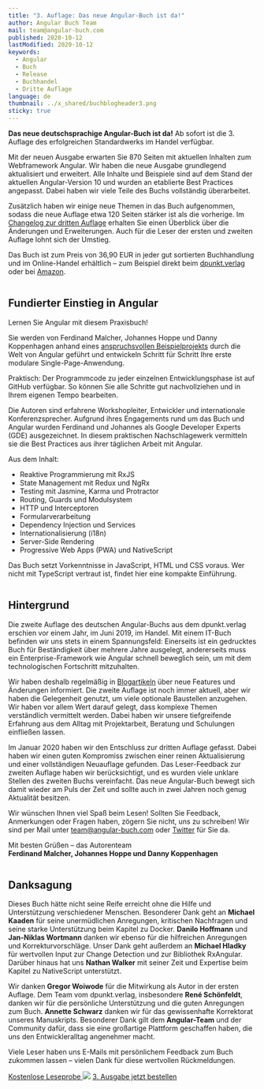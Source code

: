 ```yaml
---
title: "3. Auflage: Das neue Angular-Buch ist da!"
author: Angular Buch Team
mail: team@angular-buch.com
published: 2020-10-12
lastModified: 2020-10-12
keywords:
  - Angular
  - Buch
  - Release
  - Buchhandel
  - Dritte Auflage
language: de
thumbnail: ../x_shared/buchblogheader3.png
sticky: true
---
```


**Das neue deutschsprachige Angular-Buch ist da!**
Ab sofort ist die 3. Auflage des erfolgreichen Standardwerks im Handel verfügbar.

Mit der neuen Ausgabe erwarten Sie 870 Seiten mit aktuellen Inhalten zum Webframework Angular.
Wir haben die neue Ausgabe grundlegend aktualisiert und erweitert.
Alle Inhalte und Beispiele sind auf dem Stand der aktuellen Angular-Version 10 und wurden an etablierte Best Practices angepasst.
Dabei haben wir viele Teile des Buchs vollständig überarbeitet.

Zusätzlich haben wir einige neue Themen in das Buch aufgenommen, sodass die neue Auflage etwa 120 Seiten stärker ist als die vorherige.
Im [Changelog zur dritten Auflage](/blog/2020-08-changelog-dritte-auflage) erhalten Sie einen Überblick über die Änderungen und Erweiterungen.
Auch für die Leser der ersten und zweiten Auflage lohnt sich der Umstieg.

Das Buch ist zum Preis von 36,90 EUR in jeder gut sortierten Buchhandlung und im Online-Handel erhältlich – zum Beispiel direkt beim [dpunkt.verlag](https://dpunkt.de/produkt/angular-4/) oder bei [Amazon](https://amzn.to/30s4mVX).

<div class="row">
  <div class="col-6">
    <img src="https://website-articles.angular-buch.com/blog/2020-10-neu-dritte-auflage/buch700/IMG_7039.jpg" alt="">
  </div>
  <div class="col-6">
    <img src="https://website-articles.angular-buch.com/blog/2020-10-neu-dritte-auflage/buch700/IMG_7044.jpg" alt="">
  </div>
</div>

## Fundierter Einstieg in Angular

Lernen Sie Angular mit diesem Praxisbuch!

Sie werden von Ferdinand Malcher, Johannes Hoppe und Danny Koppenhagen anhand eines [anspruchsvollen Beispielprojekts](https://book-monkey4.angular-buch.com/) durch die Welt von Angular geführt und entwickeln Schritt für Schritt Ihre erste modulare Single-Page-Anwendung.

Praktisch: Der Programmcode zu jeder einzelnen Entwicklungsphase ist auf GitHub verfügbar.
So können Sie alle Schritte gut nachvollziehen und in Ihrem eigenen Tempo bearbeiten.

Die Autoren sind erfahrene Workshopleiter, Entwickler und internationale Konferenzsprecher. Aufgrund ihres Engagements rund um das Buch und Angular wurden Ferdinand und Johannes als Google Developer Experts (GDE) ausgezeichnet.
In diesem praktischen Nachschlagewerk vermitteln sie die Best Practices aus ihrer täglichen Arbeit mit Angular.

Aus dem Inhalt:

* Reaktive Programmierung mit RxJS
* State Management mit Redux und NgRx
* Testing mit Jasmine, Karma und Protractor
* Routing, Guards und Modulsystem
* HTTP und Interceptoren
* Formularverarbeitung
* Dependency Injection und Services
* Internationalisierung (i18n)
* Server-Side Rendering
* Progressive Web Apps (PWA) und NativeScript

Das Buch setzt Vorkenntnisse in JavaScript, HTML und CSS voraus.
Wer nicht mit TypeScript vertraut ist, findet hier eine kompakte Einführung.

<div class="row">
  <div class="col-4">
    <img src="https://website-articles.angular-buch.com/blog/2020-10-neu-dritte-auflage/buch700/IMG_7047.jpg" alt="">
  </div>
  <div class="col-4">
    <img src="https://website-articles.angular-buch.com/blog/2020-10-neu-dritte-auflage/buch700/IMG_7049.jpg" alt="">
  </div>
  <div class="col-4">
    <img src="https://website-articles.angular-buch.com/blog/2020-10-neu-dritte-auflage/buch700/IMG_7051.jpg" alt="">
  </div>
</div>

## Hintergrund

Die zweite Auflage des deutschen Angular-Buchs aus dem dpunkt.verlag erschien vor einem Jahr, im Juni 2019, im Handel.
Mit einem IT-Buch befinden wir uns stets in einem Spannungsfeld:
Einerseits ist ein gedrucktes Buch für Beständigkeit über mehrere Jahre ausgelegt, andererseits muss ein Enterprise-Framework wie Angular schnell beweglich sein, um mit dem technologischen Fortschritt mitzuhalten.

Wir haben deshalb regelmäßig in [Blogartikeln](/updates) über neue Features und Änderungen informiert.
Die zweite Auflage ist noch immer aktuell, aber wir haben die Gelegenheit genutzt, um viele optionale Baustellen anzugehen.
Wir haben vor allem Wert darauf gelegt, dass komplexe Themen verständlich vermittelt werden.
Dabei haben wir unsere tiefgreifende Erfahrung aus dem Alltag mit Projektarbeit, Beratung und Schulungen einfließen lassen.

Im Januar 2020 haben wir den Entschluss zur dritten Auflage gefasst.
Dabei haben wir einen guten Kompromiss zwischen einer reinen Aktualisierung und einer vollständigen Neuauflage gefunden.
Das Leser-Feedback zur zweiten Auflage haben wir berücksichtigt, und es wurden viele unklare Stellen des zweiten Buchs vereinfacht.
Das neue Angular-Buch bewegt sich damit wieder am Puls der Zeit und sollte auch in zwei Jahren noch genug Aktualität besitzen.

Wir wünschen Ihnen viel Spaß beim Lesen!
Sollten Sie Feedback, Anmerkungen oder Fragen haben, zögern Sie nicht, uns zu schreiben!
Wir sind per Mail unter [team@angular-buch.com](mailto:team@angular-buch.com) oder [Twitter](https://twitter.com/angular_buch) für Sie da.

Mit besten Grüßen –
das Autorenteam<br>
**Ferdinand Malcher, Johannes Hoppe und Danny Koppenhagen**

<div class="row">
  <div class="col-6">
    <img src="https://website-articles.angular-buch.com/blog/2020-10-neu-dritte-auflage/buch700/IMG_7055.jpg" alt="">
  </div>
  <div class="col-6">
    <img src="https://website-articles.angular-buch.com/blog/2020-10-neu-dritte-auflage/buch700/IMG_7053.jpg" alt="">
  </div>
</div>

## Danksagung

Dieses Buch hätte nicht seine Reife erreicht ohne die Hilfe und Unterstützung verschiedener Menschen.
Besonderer Dank geht an **Michael Kaaden** für seine unermüdlichen Anregungen, kritischen Nachfragen und seine starke Unterstützung beim Kapitel zu Docker.
**Danilo Hoffmann** und **Jan-Niklas Wortmann** danken wir ebenso für die hilfreichen Anregungen und Korrekturvorschläge.
Unser Dank geht außerdem an **Michael Hladky** für wertvollen Input zur Change Detection und zur Bibliothek RxAngular.
Darüber hinaus hat uns **Nathan Walker** mit seiner Zeit und Expertise beim Kapitel zu NativeScript unterstützt.

Wir danken **Gregor Woiwode** für die Mitwirkung als Autor in der ersten Auflage.
Dem Team vom dpunkt.verlag, insbesondere **René Schönfeldt**, danken wir für die persönliche Unterstützung und die guten Anregungen zum Buch.
**Annette Schwarz** danken wir für das gewissenhafte Korrektorat unseres Manuskripts.
Besonderer Dank gilt dem **Angular-Team** und der Community dafür, dass sie eine großartige Plattform geschaffen haben, die uns den Entwickleralltag angenehmer macht.

Viele Leser haben uns E-Mails mit persönlichem Feedback zum Buch zukommen lassen – vielen Dank für diese wertvollen Rückmeldungen.

<a class="btn btn-outline-primary cta__button index__cta mr-2" role="button" target="_blank" href="https://amzn.to/30s4mVX">Kostenlose Leseprobe <img src="assets/img/symbol-cloud.svg"></a>
<a class="btn btn-primary cta__button" role="button" target="_blank" href="https://amzn.to/30s4mVX">3. Ausgabe jetzt bestellen</a>
